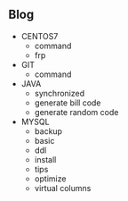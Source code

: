 ## Blog
* CENTOS7
  * command
  * frp
* GIT
  * command
* JAVA
  * synchronized
  * generate bill code
  * generate random code
* MYSQL
  * backup
  * basic
  * ddl
  * install
  * tips
  * optimize
  * virtual columns
